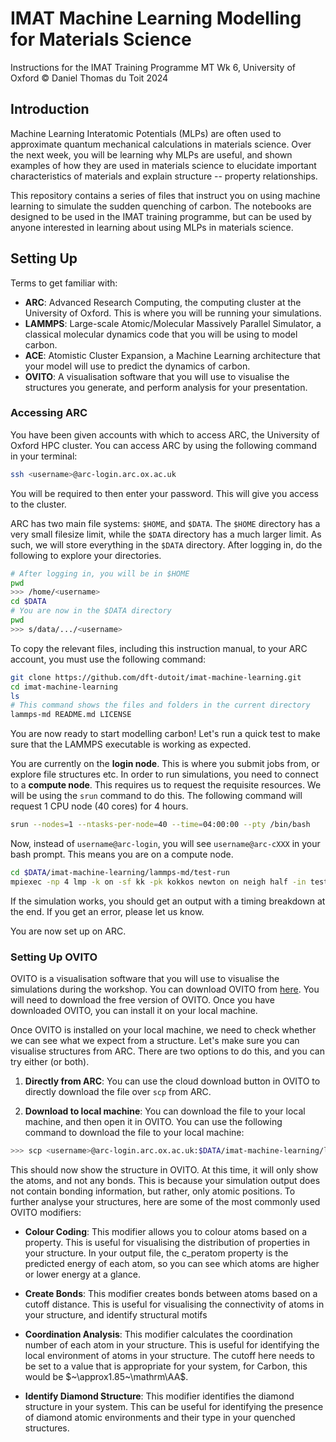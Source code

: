 # IMAT Machine Learning Modelling for Materials Science

 Instructions for the IMAT Training Programme MT Wk 6, University of Oxford
 &copy; Daniel Thomas du Toit 2024

## Introduction

Machine Learning Interatomic Potentials (MLPs) are often used to approximate quantum mechanical calculations in materials science. Over the next week, you will be learning why MLPs are useful, and shown examples of how they are used in materials science to elucidate important characteristics of materials and explain structure -- property relationships.

This repository contains a series of files that instruct you on using machine learning to simulate the sudden quenching of carbon. The notebooks are designed to be used in the IMAT training programme, but can be used by anyone interested in learning about using MLPs in materials science.

## Setting Up

Terms to get familiar with:
- **ARC**: Advanced Research Computing, the computing cluster at the University of Oxford. This is where you will be running your simulations.
- **LAMMPS**: Large-scale Atomic/Molecular Massively Parallel Simulator, a classical molecular dynamics code that you will be using to model carbon.
- **ACE**: Atomistic Cluster Expansion, a Machine Learning architecture that your model will use to predict the dynamics of carbon.
- **OVITO**: A visualisation software that you will use to visualise the structures you generate, and perform analysis for your presentation.

### Accessing ARC

You have been given accounts with which to access ARC, the University of Oxford HPC cluster. You can access ARC by using the following command in your terminal:
```bash
ssh <username>@arc-login.arc.ox.ac.uk
```
You will be required to then enter your password. This will give you access to the cluster.

ARC has two main file systems: `$HOME`, and `$DATA`. The `$HOME` directory has a very small filesize limit, while the `$DATA` directory has a much larger limit. As such, we will store everything in the `$DATA` directory. After logging in, do the following to explore your directories.

```bash
# After logging in, you will be in $HOME
pwd
>>> /home/<username>
cd $DATA
# You are now in the $DATA directory
pwd
>>> s/data/.../<username>
```

To copy the relevant files, including this instruction manual, to your ARC account, you must use the following command:
```bash
git clone https://github.com/dft-dutoit/imat-machine-learning.git
cd imat-machine-learning
ls
# This command shows the files and folders in the current directory
lammps-md README.md LICENSE
```

You are now ready to start modelling carbon! Let's run a quick test to make sure that the LAMMPS executable is working as expected.

You are currently on the **login node**. This is where you submit jobs from, or explore file structures etc. In order to run simulations, you need to connect to a **compute node**. This requires us to request the requisite resources. We will be using the `srun` command to do this. The following command will request 1 CPU node (40 cores) for 4 hours.

```bash
srun --nodes=1 --ntasks-per-node=40 --time=04:00:00 --pty /bin/bash
```
Now, instead of `username@arc-login`, you will see `username@arc-cXXX` in your bash prompt. This means you are on a compute node.

```bash
cd $DATA/imat-machine-learning/lammps-md/test-run
mpiexec -np 4 lmp -k on -sf kk -pk kokkos newton on neigh half -in test.in
```
If the simulation works, you should get an output with a timing breakdown at the end. If you get an error, please let us know.

You are now set up on ARC.

### Setting Up OVITO

OVITO is a visualisation software that you will use to visualise the simulations during the workshop. You can download OVITO from [here](https://www.ovito.org/download/). You will need to download the free version of OVITO. Once you have downloaded OVITO, you can install it on your local machine. 

Once OVITO is installed on your local machine, we need to check whether we can see what we expect from a structure. Let's make sure you can visualise structures from ARC. There are two options to do this, and you can try either (or both).

1. **Directly from ARC**: You can use the cloud download button in OVITO to directly download the file over `scp` from ARC.

2. **Download to local machine**: You can download the file to your local machine, and then open it in OVITO. You can use the following command to download the file to your local machine:
```bash
>>> scp <username>@arc-login.arc.ox.ac.uk:$DATA/imat-machine-learning/lammps-md/test-run/trajectory.dat .
```

This should now show the structure in OVITO. At this time, it will only show the atoms, and not any bonds. This is because your simulation output does not contain bonding information, but rather, only atomic positions. To further analyse your structures, here are some of the most commonly used OVITO modifiers:

- **Colour Coding**: This modifier allows you to colour atoms based on a property. This is useful for visualising the distribution of properties in your structure. In your output file, the c_peratom property is the predicted energy of each atom, so you can see which atoms are higher or lower energy at a glance.

- **Create Bonds**: This modifier creates bonds between atoms based on a cutoff distance. This is useful for visualising the connectivity of atoms in your structure, and identify structural motifs

- **Coordination Analysis**: This modifier calculates the coordination number of each atom in your structure. This is useful for identifying the local environment of atoms in your structure. The cutoff here needs to be set to a value that is appropriate for your system, for Carbon, this would be $~\approx1.85~\mathrm\AA$. 

- **Identify Diamond Structure**: This modifier identifies the diamond structure in your system. This can be useful for identifying the presence of diamond atomic environments and their type in your quenched structures.